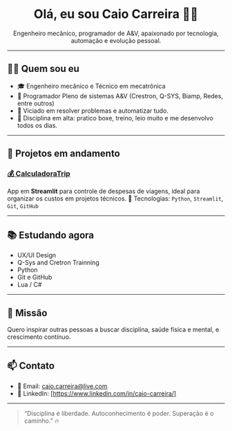 
<h1 align="center">Olá, eu sou Caio Carreira 👊😎</h1>

<p align="center">
  Engenheiro mecânico, programador de A&V, apaixonado por tecnologia, automação e evolução pessoal.
</p>

---

## 👨‍💻 Quem sou eu

- 🎓 Engenheiro mecânico e Técnico em mecatrônica
- 🔌 Programador Pleno de sistemas A&V (Crestron, Q-SYS, Biamp, Redes, entre outros)
- 🧠 Viciado em resolver problemas e automatizar tudo.
- 🥋 Disciplina em alta: pratico boxe, treino, leio muito e me desenvolvo todos os dias.

---

## 🚀 Projetos em andamento

### [💰 CalculadoraTrip](https://calculadoratrip.streamlit.app/)
App em **Streamlit** para controle de despesas de viagens, ideal para organizar os custos em projetos técnicos.
🔧 Tecnologias: `Python`, `Streamlit`, `Git`, `GitHub`

---

## 📚 Estudando agora

- UX/UI Design
- Q-Sys and Cretron Trainning
- Python
- Git e GitHub
- Lua / C#

---

## 🎯 Missão

 Quero inspirar outras pessoas a buscar disciplina, saúde física e mental, e crescimento contínuo.

---

## 📫 Contato

- 📧 Email: caio.carreira@live.com
- 💼 LinkedIn: [https://www.linkedin.com/in/caio-carreira/]

---

> “Disciplina é liberdade. Autoconhecimento é poder. Superação é o caminho.” 🔥
